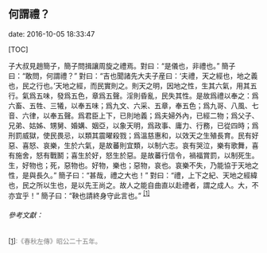 ## 何謂禮？

date: 2016-10-05 18:33:47

[TOC]
 
子大叔見趙簡子，簡子問揖讓周旋之禮焉。對曰：“是儀也，非禮也。” 簡子曰：“敢問，何謂禮？” 對曰：“吉也聞諸先大夫子産曰：‘夫禮，天之經也，地之義也，民之行也。’天地之經，而民實則之。則天之明，因地之性，生其六氣，用其五行。氣爲五味，發爲五色，章爲五聲。淫則昏亂，民失其性。是故爲禮以奉之：爲六畜、五牲、三犧，以奉五味；爲九文、六采、五章，奉五色；爲九哥、八風、七音、六律，以奉五聲。爲君臣上下，已則地義；爲夫婦外內，已經二物；爲父子、兄弟、姑姊、甥舅、婚媾、姻亞，以象天明，爲政事、庸力、行務，已從四時；爲刑罰威獄，使民畏忌，以類其震曜殺戮；爲溫慈惠和，以效天之生殖長育。民有好惡、喜怒、哀樂，生於六氣，是故蕃則宜類，以制六志。哀有哭泣，樂有歌舞，喜有施舍，怒有戰鬭；喜生於好，怒生於惡。是故蕃行信令，禍福賞罰，以制死生。生，好物也；死，惡物也。好物，樂也；惡物，哀也。哀樂不失，乃能協于天地之性，是與長久。”  簡子曰：“甚哉，禮之大也！”  對曰：“禮，上下之紀、天地之經緯也，民之所以生也，是以先王尚之。故人之能自曲直以赴禮者，謂之成人。大，不亦宜乎！”  簡子曰：“鞅也請終身守此言也。” <sup><span id ="anchor1">[[1]](#anchor)</span></sup>


###### 參考文獻：
<font color=gray size=2><span id ="anchor">[[1]](#anchor1)</span>:《春秋左傳》昭公二十五年。</font>
